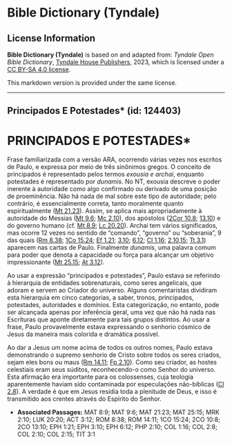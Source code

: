# Bible Dictionary (Tyndale)

## License Information

**Bible Dictionary (Tyndale)** is based on and adapted from: _Tyndale Open Bible Dictionary_, [Tyndale House Publishers](https://tyndaleopenresources.com/), 2023, which is licensed under a [CC BY-SA 4.0 license](https://creativecommons.org/licenses/by-sa/4.0/legalcode.en).

This markdown version is provided under the same license.



--------------------------------

## Principados E Potestades* (id: 124403)

PRINCIPADOS E POTESTADES\*
==========================

Frase familiarizada com a versão ARA, ocorrendo várias vezes nos escritos de Paulo, e expressa por meio de três sinônimos gregos. O conceito de principados é representado pelos termos *exousia e archai*, enquanto potestades é representado por *dunamis*. No NT, exousia descreve o poder inerente à autoridade como algo confirmado ou derivado de uma posição de proeminência. Não há nada de mal sobre este tipo de autoridade; pelo contrário, é essencialmente correta, tanto moralmente quanto espiritualmente ([Mt 21\.23](https://ref.ly/Matt21:23)). Assim, se aplica mais apropriadamente à autoridade do Messias ([Mt 9\.6](https://ref.ly/Matt9:6); [Mc 2\.10](https://ref.ly/Mark2:10)), dos apóstolos ([2Cor 10\.8](https://ref.ly/2Cor10:8); [13\.10](https://ref.ly/2Cor13:10)) e do governo humano (cf. [Mt 8\.9](https://ref.ly/Matt8:9); [Lc 20\.20](https://ref.ly/Luke20:20)). Archai tem vários significados, mas ocorre 12 vezes no sentido de “comando”, “governo” ou “soberania”, 9 das quais ([Rm 8\.38](https://ref.ly/Rom8:38); [1Co 15\.24](https://ref.ly/1Cor15:24); [Ef 1\.21](https://ref.ly/Eph1:21); [3\.10](https://ref.ly/Eph3:10); [6\.12](https://ref.ly/Eph6:12); [Cl 1\.16](https://ref.ly/Col1:16); [2\.10,15](https://ref.ly/Col2:10); [Tt 3\.1](https://ref.ly/Titus3:1)) aparecem nas cartas de Paulo. Finalmente *dunamis*, uma palavra comum para poder que denota a capacidade ou força para alcançar um objetivo impressionante ([Mt 25\.15](https://ref.ly/Matt25:15); [At 3\.12](https://ref.ly/Acts3:12)).

Ao usar a expressão “principados e potestades”, Paulo estava se referindo à hierarquia de entidades sobrenaturais, como seres angelicais, que adoram e servem ao Criador do universo. Alguns comentaristas dividiram esta hierarquia em cinco categorias, a saber, tronos, principados, potestades, autoridades e domínios. Esta categorização, no entanto, pode ser alcançada apenas por inferência geral, uma vez que não há nada nas Escrituras que aponte diretamente para tais grupos distintos. Ao usar a frase, Paulo provavelmente estava expressando o senhorio cósmico de Jesus da maneira mais colorida e dramática possível.

Ao dar a Jesus um nome acima de todos os outros nomes, Paulo estava demonstrando o supremo senhorio de Cristo sobre todos os seres criados, sejam eles bons ou maus ([Rm 14\.11](https://ref.ly/Rom14:11); [Fp 2\.10](https://ref.ly/Phil2:10)). Como seu criador, as hostes celestiais eram seus súditos, reconhecendo\-o como Senhor do universo. Esta afirmação era importante para os colossenses, cuja teologia aparentemente haviam sido contaminada por especulações não\-bíblicas ([Cl 2\.8](https://ref.ly/Col2:8)). A verdade é que em Jesus residia toda a plenitude de Deus, e isso é transmitido aos crentes através do Espírito do Senhor.

* **Associated Passages:** MAT 8:9; MAT 9:6; MAT 21:23; MAT 25:15; MRK 2:10; LUK 20:20; ACT 3:12; ROM 8:38; ROM 14:11; 1CO 15:24; 2CO 10:8; 2CO 13:10; EPH 1:21; EPH 3:10; EPH 6:12; PHP 2:10; COL 1:16; COL 2:8; COL 2:10; COL 2:15; TIT 3:1

